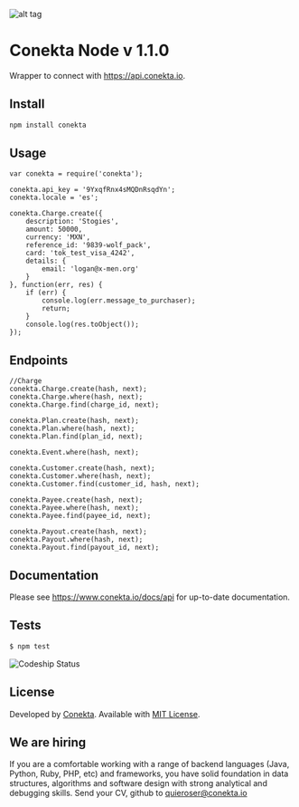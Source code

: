 ![alt tag](https://raw.github.com/conekta/conekta-node/master/readme_files/cover.png)

Conekta Node v 1.1.0
======================

Wrapper to connect with https://api.conekta.io.

## Install

```sh
npm install conekta
```

## Usage

```node
var conekta = require('conekta');

conekta.api_key = '9YxqfRnx4sMQDnRsqdYn';
conekta.locale = 'es';

conekta.Charge.create({
    description: 'Stogies',
    amount: 50000,
    currency: 'MXN',
    reference_id: '9839-wolf_pack',
    card: 'tok_test_visa_4242',
    details: {
        email: 'logan@x-men.org'
    }
}, function(err, res) {
    if (err) {
        console.log(err.message_to_purchaser);
        return;
    }
    console.log(res.toObject());
});
```

## Endpoints

```node
//Charge
conekta.Charge.create(hash, next);
conekta.Charge.where(hash, next);
conekta.Charge.find(charge_id, next);

conekta.Plan.create(hash, next);
conekta.Plan.where(hash, next);
conekta.Plan.find(plan_id, next);

conekta.Event.where(hash, next);

conekta.Customer.create(hash, next);
conekta.Customer.where(hash, next);
conekta.Customer.find(customer_id, hash, next);

conekta.Payee.create(hash, next);
conekta.Payee.where(hash, next);
conekta.Payee.find(payee_id, next);

conekta.Payout.create(hash, next);
conekta.Payout.where(hash, next);
conekta.Payout.find(payout_id, next);
```

## Documentation

Please see https://www.conekta.io/docs/api for up-to-date documentation.

## Tests

```sh
$ npm test
```

![Codeship Status](https://www.codeship.io/projects/51103310-1e4d-0131-0d84-5e49904adcd5/status)

License
-------
Developed by [Conekta](https://www.conekta.io). Available with [MIT License](LICENSE).

We are hiring
-------------

If you are a comfortable working with a range of backend languages (Java, Python, Ruby, PHP, etc) and frameworks, you have solid foundation in data structures, algorithms and software design with strong analytical and debugging skills. 
Send your CV, github to quieroser@conekta.io
